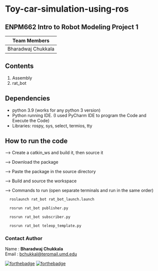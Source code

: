 # Toy-car-simulation-using-ros

## ENPM662 Intro to Robot Modeling Project 1

|Team Members
|--
|Bharadwaj Chukkala

## Contents
1. Assembly
2. rat_bot

## Dependencies
- python 3.9 (works for any python 3 version)
- Python running IDE. (I used PyCharm IDE to program the Code and Execute the Code)
- Libraries: rospy, sys, select, termios, tty

## How to run the code
--> Create a catkin_ws and build it, then source it

--> Download the package

--> Paste the package in the source directory

--> Build and source the workspace

--> Commands to run (open separate terminals and run in the same order)
```bash
  roslaunch rat_bot rat_bot_launch.launch
```
```bash
  rosrun rat_bot publisher.py
```
```bash
  rosrun rat_bot subscriber.py
```
```bash
  rosrun rat_bot teleop_template.py
```

### Contact Author

Name : __Bharadwaj Chukkala__ <br>
Email : bchukkal@terpmail.umd.edu <br>

[![forthebadge](https://forthebadge.com/images/badges/made-with-python.svg)](https://forthebadge.com)
[![forthebadge](https://forthebadge.com/images/badges/for-robots.svg)](https://forthebadge.com)

